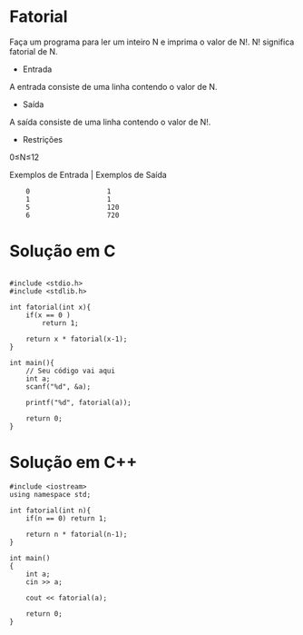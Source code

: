 # Fatorial

Faça um programa para ler um inteiro N e imprima o valor de N!. N! significa fatorial de N.

- Entrada

A entrada consiste de uma linha contendo o valor de N.

- Saída

A saída consiste de uma linha contendo o valor de N!.

- Restrições

0≤N≤12

Exemplos de Entrada	| Exemplos de Saída

        0                   1
        1                   1
        5                   120
        6                   720

# Solução em C
```

#include <stdio.h>
#include <stdlib.h>

int fatorial(int x){
	if(x == 0 )
		return 1;
	
	return x * fatorial(x-1);
}

int main(){    	
    // Seu código vai aqui
	int a;
	scanf("%d", &a);
	
	printf("%d", fatorial(a));
	
    return 0;
}
```

# Solução em C++
```
#include <iostream>
using namespace std;

int fatorial(int n){
    if(n == 0) return 1;
    
    return n * fatorial(n-1);
}

int main()
{
    int a;
    cin >> a;

    cout << fatorial(a);

    return 0;
}
```